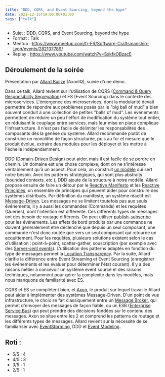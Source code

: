 ```yaml
---
title: "DDD, CQRS, and Event Sourcing, beyond the hype"
date: 2021-12-15T19:00:00+01:00
tags: ["talk"]
---
```


- Sujet : DDD, CQRS, and Event Sourcing, beyond the hype
- Format : Talk  
- Meetup : https://www.meetup.com/fr-FR/Software-Craftsmanship-Lyon/events/282137789/
- Replay : https://www.youtube.com/watch?v=SxkfkOBzacE

## Déroulement de la soirée

Présentation par [Allard Buijze](https://twitter.com/allardbz) (AxonIQ), suivie d'une démo.

Dans ce talk, Allard revient sur l'utilisation de CQRS ([Command & Query Responsibility Segregation](https://en.wikipedia.org/wiki/Command%E2%80%93query_separation#Command_query_responsibility_segregation)) et ES (Event Sourcing) dans le contexte des microservices.
L'émergence des microservices, dont la modularité devait permettre de répondre aux problèmes posés par le "big ball of mud" a bien souvent conduit à une collection de petites "balls of mud".
Les événements permettent de réduire un peu l'effort de modification du système tout entier, en réduisant le couplage entre services, mais leur mise en place complique l'infrastructure.
Il n'est pas facile de délimiter les responsabilités des composants dès la genèse du système.
Allard recommande plutôt de construire un monolithe de façon structurée, puis au fur et mesure que le produit évolue, extraire des modules pour les déployer et les mettre à l'échelle indépendamment.

DDD ([Domain-Driven Design](https://fr.wikipedia.org/wiki/Conception_pilot%C3%A9e_par_le_domaine)) peut aider, mais il est facile de se perdre en chemin.
Un domaine est une chose complexe, dont on ne s'intéresse véritablement qu'à un aspect.
Pour cela, on construit [un modèle](https://en.wikipedia.org/wiki/All_models_are_wrong) qui sert notre besoin.
Avec les patterns stratégiques, qui sont plus abstraits (bounded contexts, etc.), DDD ajoute de la structure à notre modèle.
Allard propose ensuite de faire un détour par le [Reactive Manifesto](https://www.reactivemanifesto.org/) et les [Reactive Principles](https://principles.reactive.foundation/), un ensemble de principes qui peuvent aider pour construire des systèmes distribués.
Par définition du manifeste, un système réactif est [Message-Driven](https://www.reactivemanifesto.org/glossary#Message-Driven).
Les messages ne se limitent toutefois pas aux seuls événements, il y a aussi les commandes (Commands) et les requêtes (Queries), dont l'intention est différente.
Ces différents types de messages ont des besoin de routage différents.
On peut utiliser [publish-subscribe](https://fr.wikipedia.org/wiki/Publish-subscribe) pour les événements.
Les effets de bord produits par une commande ne doivent généralement être déclenché que depuis un seul composant, une commande n'est donc routée que vers un seul composant qui retourne un acquittement.
Pour les requêtes, plusieurs solutions existent selon le cas d'utilisation : point-à-point, scatter-gather, souscription (par exemple avec des [Server-sent events](https://fr.wikipedia.org/wiki/Server-sent_events)).
L'utilisation des patterns adaptés en fonction du type de messages permet la [Location Transparency](https://www.reactivemanifesto.org/glossary#Location-Transparency).
Par la suite, Allard clarifie la différence entre Event Streaming et Event Sourcing (enregistrer les événements et les évaluer pour déterminer l'état courant).
Il y a des raisons métier à concevoir un système event sourcé et des raisons techniques, notamment pour gérer la complexité dans les modèles, mais nous manquons de familiarité avec ES.

CQRS et ES se complètent bien, et [Axon](https://axoniq.io/), le produit sur lequel travaille Allard peut aider à implémenter des systèmes Message-Driven.
D'un point de vue infrastructure, le choix se fait classiquement entre un [Message Broker](https://fr.wikipedia.org/wiki/Agent_de_messages), qui permet d'envoyer des messages de façon fiable, ou un ESB ([Enterprise Service Bus](https://fr.wikipedia.org/wiki/Enterprise_service_bus)) qui peut prendre des décisions fondées sur le contenu des messages. Axon se situe entre les 2 et comprend les patterns de routage et les différents types de messages.
Allard revient sur la nécessité de se familiariser avec [EventStorming](https://www.eventstorming.com/), DDD et [Event Modeling](https://eventmodeling.org/).

## Roti :

- 5/5 : 4
- 4/5 : 3
- 3/5 : 1
- 2/5 : 1
